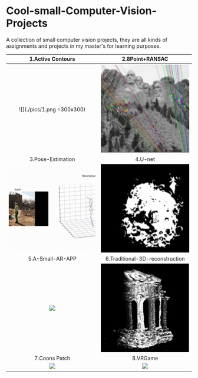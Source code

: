 # Cool-small-Computer-Vision-Projects
A collection of small computer vision projects, they are all kinds of assignments and projects in my master's for learning purposes.

| 1.Active Contours               |  2.8Point+RANSAC |
:------------------------------:|:-------------------------:
![](./pics/1.png =300x300) |  ![](./pics/2.png)
| 3.Pose-Estimation |  4.U-net|
![](./pics/3.gif)  |  ![](./pics/4.png)
| 5.A-Small-AR-APP        |  6.Traditional-3D-reconstruction |
![](./pics/5.gif)  |  ![](./pics/6.png)
| 7.Coons Patch     |  8.VRGame |
![](./pics/7.gif)  |  ![](./pics/8.gif)
